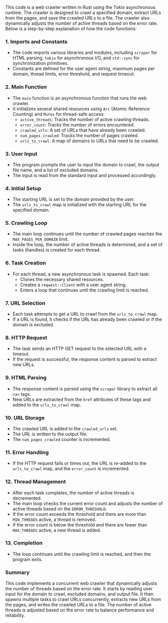 This code is a web crawler written in Rust using the Tokio asynchronous runtime. The crawler is designed to crawl a specified domain, extract URLs from the pages, and save the crawled URLs to a file. The crawler also dynamically adjusts the number of active threads based on the error rate. Below is a step-by-step explanation of how the code functions:

### 1. **Imports and Constants**
   - The code imports various libraries and modules, including `scraper` for HTML parsing, `tokio` for asynchronous I/O, and `std::sync` for synchronization primitives.
   - Constants are defined for the user agent string, maximum pages per domain, thread limits, error threshold, and request timeout.

### 2. **Main Function**
   - The `main` function is an asynchronous function that runs the web crawler.
   - It initializes several shared resources using `Arc` (Atomic Reference Counting) and `Mutex` for thread-safe access:
     - `active_threads`: Tracks the number of active crawling threads.
     - `error_count`: Tracks the number of errors encountered.
     - `crawled_urls`: A set of URLs that have already been crawled.
     - `num_pages_crawled`: Tracks the number of pages crawled.
     - `urls_to_crawl`: A map of domains to URLs that need to be crawled.

### 3. **User Input**
   - The program prompts the user to input the domain to crawl, the output file name, and a list of excluded domains.
   - The input is read from the standard input and processed accordingly.

### 4. **Initial Setup**
   - The starting URL is set to the domain provided by the user.
   - The `urls_to_crawl` map is initialized with the starting URL for the specified domain.

### 5. **Crawling Loop**
   - The main loop continues until the number of crawled pages reaches the `MAX_PAGES_PER_DOMAIN` limit.
   - Inside the loop, the number of active threads is determined, and a set of tasks (handles) is created for each thread.

### 6. **Task Creation**
   - For each thread, a new asynchronous task is spawned. Each task:
     - Clones the necessary shared resources.
     - Creates a `reqwest::Client` with a user agent string.
     - Enters a loop that continues until the crawling limit is reached.

### 7. **URL Selection**
   - Each task attempts to get a URL to crawl from the `urls_to_crawl` map.
   - If a URL is found, it checks if the URL has already been crawled or if the domain is excluded.

### 8. **HTTP Request**
   - The task sends an HTTP GET request to the selected URL with a timeout.
   - If the request is successful, the response content is parsed to extract new URLs.

### 9. **HTML Parsing**
   - The response content is parsed using the `scraper` library to extract all `<a>` tags.
   - New URLs are extracted from the `href` attributes of these tags and added to the `urls_to_crawl` map.

### 10. **URL Storage**
   - The crawled URL is added to the `crawled_urls` set.
   - The URL is written to the output file.
   - The `num_pages_crawled` counter is incremented.

### 11. **Error Handling**
   - If the HTTP request fails or times out, the URL is re-added to the `urls_to_crawl` map, and the `error_count` is incremented.

### 12. **Thread Management**
   - After each task completes, the number of active threads is decremented.
   - The main loop checks the current error count and adjusts the number of active threads based on the `ERROR_THRESHOLD`.
   - If the error count exceeds the threshold and there are more than `MIN_THREADS` active, a thread is removed.
   - If the error count is below the threshold and there are fewer than `MAX_THREADS` active, a new thread is added.

### 13. **Completion**
   - The loop continues until the crawling limit is reached, and then the program exits.

### Summary
This code implements a concurrent web crawler that dynamically adjusts the number of threads based on the error rate. It starts by reading user input for the domain to crawl, excluded domains, and output file. It then spawns multiple tasks to crawl URLs concurrently, extracts new URLs from the pages, and writes the crawled URLs to a file. The number of active threads is adjusted based on the error rate to balance performance and reliability.
